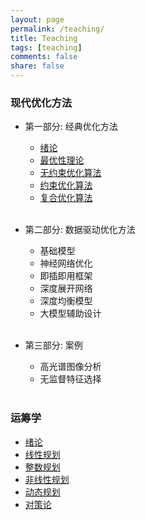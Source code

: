 ```yaml
---
layout: page
permalink: /teaching/
title: Teaching
tags: [teaching]
comments: false
share: false
---
```




### 现代优化方法

- 第一部分: 经典优化方法  <br>
  - <a href="../teaching/OPT_1.pdf" class="textlink" target="_blank">绪论 </a> <br>
  - <a href="../teaching/OPT_1.pdf" class="textlink" target="_blank">最优性理论 </a> <br>
  - <a href="../teaching/OPT_1.pdf" class="textlink" target="_blank">无约束优化算法 </a> <br>
  - <a href="../teaching/OPT_1.pdf" class="textlink" target="_blank">约束优化算法 </a> <br>
  - <a href="../teaching/OPT_1.pdf" class="textlink" target="_blank">复合优化算法 </a> <br><br>

      
- 第二部分: 数据驱动优化方法 <br>
  - 基础模型 <br>
  - 神经网络优化  <br>
  - 即插即用框架 <br>
  - 深度展开网络 <br>
  - 深度均衡模型 <br>
  - 大模型辅助设计 <br><br>

- 第三部分: 案例 <br>
  - 高光谱图像分析 <br>
  - 无监督特征选择 <br><br>
  


### 运筹学

- <a href="../teaching/OR_1.pdf" class="textlink" target="_blank">绪论 </a> <br>
- <a href="../teaching/OR_2.pdf" class="textlink" target="_blank">线性规划  </a> <br>
- <a href="../teaching/OR_3.pdf" class="textlink" target="_blank">整数规划 </a> <br>
- <a href="../teaching/OR_4.pdf" class="textlink" target="_blank">非线性规划 </a> <br>
- <a href="../teaching/OR_5.pdf" class="textlink" target="_blank">动态规划 </a> <br>
- <a href="../teaching/OR_6.pdf" class="textlink" target="_blank">对策论 </a> <br><br>
  
